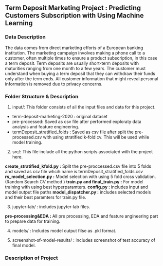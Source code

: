 ## Term Deposit Marketing Project : Predicting Customers Subscription with Using Machine Learning 

### Data Description 

The data comes from direct marketing efforts of a European banking institution. The marketing campaign involves making a phone call to a customer, often multiple times to ensure a product subscription, in this case a term deposit. Term deposits are usually short-term deposits with maturities ranging from one month to a few years. The customer must understand when buying a term deposit that they can withdraw their funds only after the term ends. All customer information that might reveal personal information is removed due to privacy concerns.

### Folder Structure & Description

1. input/:  This folder consists of all the input files and data for this project.

- term-deposit-marketing-2020 : original dataset
- pre-processed: Saved as csv file after performed exploraty data analysis and feature engineering.
- termDeposit_stratified_folds : Saved as csv file after split the pre-processed.csv with using stratified k-fold cv. This will be used while model training.

2. src/: This file include all the python scripts associated with the project here.

 **create_stratified_kfold.py :** Split the pre-proccessed.csv file into 5 folds and saved as csv file whcih name is termDeposit_stratified_folds.csv
 **rs_model_selection.py :** Model selection with using 5 fold cross validation. (Random Search CV method )
 **train.py and final_train.py :** For model training with using best hyperparamters.
 **config.py :** includes input and model output file paths
 **model_dispatcher.py :** includes selected models and their best paramters for train.py file. 

3. jupyter-lab/ : includes jupyter-lab files.

 **pre-processing&EDA :** All pre processing, EDA and feature angineering part to prepare data for training.

4. models/ : Includes model output filse as .pkl format.

5. screenshot-of-model-results/ : Includes screenshot of test accuracy of final model.

### Description of Project 

